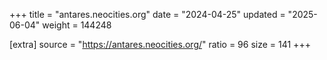 +++
title = "antares.neocities.org"
date = "2024-04-25"
updated = "2025-06-04"
weight = 144248

[extra]
source = "https://antares.neocities.org/"
ratio = 96
size = 141
+++
